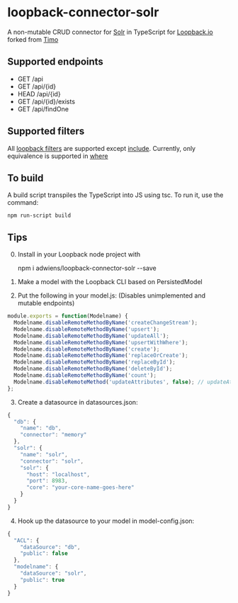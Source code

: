 # loopback-connector-solr

A non-mutable CRUD connector for [Solr](http://lucene.apache.org/solr/) in TypeScript for [Loopback.io](http://github.com/strongloop/loopback) forked from [Timo](https://github.com/timosaikkonen/loopback-connector-solr)

## Supported endpoints

* GET /api
* GET /api/{id}
* HEAD /api/{id}
* GET /api/{id}/exists
* GET /api/findOne

## Supported filters

All [loopback filters](https://loopback.io/doc/en/lb2/Querying-data.html) are supported except [include](https://loopback.io/doc/en/lb2/Include-filter.html). Currently, only equivalence is supported in [where](https://loopback.io/doc/en/lb2/Where-filter.html)

## To build

A build script transpiles the TypeScript into JS using tsc. To run it, use the command:

    npm run-script build

## Tips

0. Install in your Loopback node project with

    npm i adwiens/loopback-connector-solr --save

1. Make a model with the Loopback CLI based on PersistedModel

2. Put the following in your model.js: (Disables unimplemented and mutable endpoints)

```javascript
module.exports = function(Modelname) {
  Modelname.disableRemoteMethodByName('createChangeStream');
  Modelname.disableRemoteMethodByName('upsert');
  Modelname.disableRemoteMethodByName('updateAll');
  Modelname.disableRemoteMethodByName('upsertWithWhere');
  Modelname.disableRemoteMethodByName('create');
  Modelname.disableRemoteMethodByName('replaceOrCreate');
  Modelname.disableRemoteMethodByName('replaceById');
  Modelname.disableRemoteMethodByName('deleteById');
  Modelname.disableRemoteMethodByName('count');
  Modelname.disableRemoteMethod('updateAttributes', false); // updateAttributes is not static - have to use this deprecated function
};
```

3. Create a datasource in datasources.json:

```javascript
{
  "db": {
    "name": "db",
    "connector": "memory"
  },
  "solr": {
    "name": "solr",
    "connector": "solr",
    "solr": {
      "host": "localhost",
      "port": 8983,
      "core": "your-core-name-goes-here"
    }
  }
}
```

4. Hook up the datasource to your model in model-config.json:

```javascript
{
  "ACL": {
    "dataSource": "db",
    "public": false
  },
  "modelname": {
    "dataSource": "solr",
    "public": true
  }
}
```
